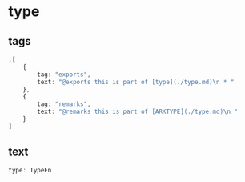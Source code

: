 # type

## tags

```ts
;[
    {
        tag: "exports",
        text: "@exports this is part of [type](./type.md)\n * "
    },
    {
        tag: "remarks",
        text: "@remarks this is part of [ARKTYPE](./type.md)\n "
    }
]
```

## text

```ts
type: TypeFn
```
